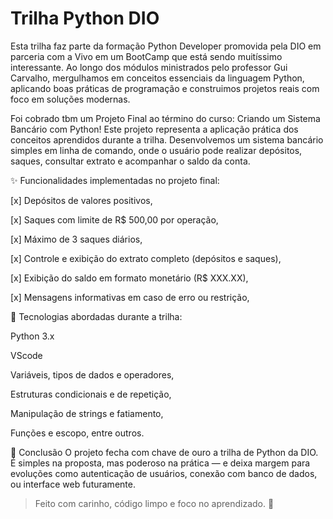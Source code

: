 # Trilha Python DIO
Esta trilha faz parte da formação Python Developer promovida pela DIO em parceria com a Vivo em um BootCamp que está sendo muitíssimo interessante. Ao longo dos módulos ministrados pelo professor Gui Carvalho, mergulhamos em conceitos essenciais da linguagem Python, aplicando boas práticas de programação e construimos projetos reais com foco em soluções modernas.

Foi cobrado tbm um Projeto Final ao término do curso: Criando um Sistema Bancário com Python!
Este projeto representa a aplicação prática dos conceitos aprendidos durante a trilha. Desenvolvemos um sistema bancário simples em linha de comando, onde o usuário pode realizar depósitos, saques, consultar extrato e acompanhar o saldo da conta.

✨ Funcionalidades implementadas no projeto final:

[x] Depósitos de valores positivos,

[x] Saques com limite de R$ 500,00 por operação,

[x] Máximo de 3 saques diários,

[x] Controle e exibição do extrato completo (depósitos e saques),

[x] Exibição do saldo em formato monetário (R$ XXX.XX),

[x] Mensagens informativas em caso de erro ou restrição,


🔧 Tecnologias abordadas durante a trilha:

Python 3.x

VScode

Variáveis, tipos de dados e operadores,

Estruturas condicionais e de repetição,

Manipulação de strings e fatiamento,

Funções e escopo, entre outros.

🏁 Conclusão
O projeto fecha com chave de ouro a trilha de Python da DIO. É simples na proposta, mas poderoso na prática — e deixa margem para evoluções como autenticação de usuários, conexão com banco de dados, ou interface web futuramente.

> Feito com carinho, código limpo e foco no aprendizado. 🚀
